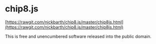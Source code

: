 # chip8.js

[https://rawgit.com/nickbarth/chip8.js/master/chip8js.html](https://rawgit.com/nickbarth/chip8.js/master/chip8js.html)

This is free and unencumbered software released into the public domain.
